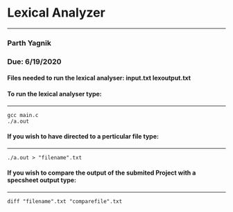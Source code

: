# Lexical Analyzer
---

### Parth Yagnik
### Due: 6/19/2020


#### Files needed to run the lexical analyser: input.txt lexoutput.txt



#### To run the lexical analyser type:
---
``` 
gcc main.c
./a.out
```

#### If you wish to have directed to a perticular file type:
---
```
./a.out > "filename".txt
```
#### If you wish to compare the output of the submited Project with a specsheet output type:
---
```
diff "filename".txt "comparefile".txt
```
